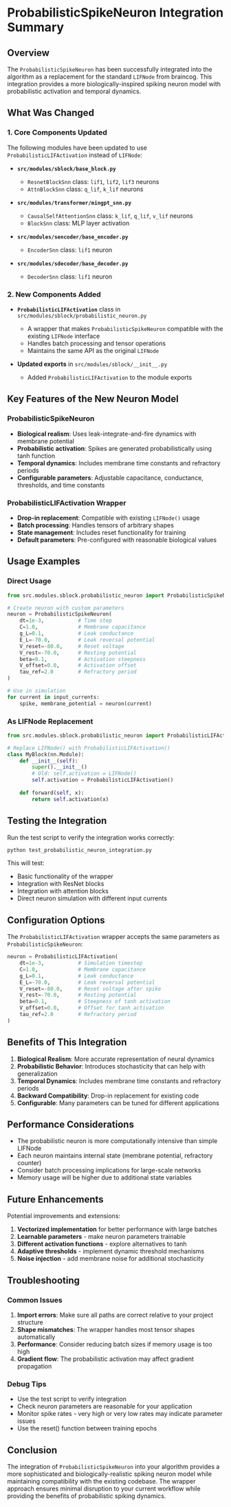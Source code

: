 # ProbabilisticSpikeNeuron Integration Summary

## Overview

The `ProbabilisticSpikeNeuron` has been successfully integrated into the algorithm as a replacement for the standard `LIFNode` from braincog. This integration provides a more biologically-inspired spiking neuron model with probabilistic activation and temporal dynamics.

## What Was Changed

### 1. Core Components Updated

The following modules have been updated to use `ProbabilisticLIFActivation` instead of `LIFNode`:

- **`src/modules/sblock/base_block.py`**
  - `ResnetBlockSnn` class: `lif1`, `lif2`, `lif3` neurons
  - `AttnBlockSnn` class: `q_lif`, `k_lif` neurons

- **`src/modules/transformer/mingpt_snn.py`**
  - `CausalSelfAttentionSnn` class: `k_lif`, `q_lif`, `v_lif` neurons
  - `BlockSnn` class: MLP layer activation

- **`src/modules/sencoder/base_encoder.py`**
  - `EncoderSnn` class: `lif1` neuron

- **`src/modules/sdecoder/base_decoder.py`**
  - `DecoderSnn` class: `lif1` neuron

### 2. New Components Added

- **`ProbabilisticLIFActivation`** class in `src/modules/sblock/probabilistic_neuron.py`
  - A wrapper that makes `ProbabilisticSpikeNeuron` compatible with the existing `LIFNode` interface
  - Handles batch processing and tensor operations
  - Maintains the same API as the original `LIFNode`

- **Updated exports** in `src/modules/sblock/__init__.py`
  - Added `ProbabilisticLIFActivation` to the module exports

## Key Features of the New Neuron Model

### ProbabilisticSpikeNeuron
- **Biological realism**: Uses leak-integrate-and-fire dynamics with membrane potential
- **Probabilistic activation**: Spikes are generated probabilistically using tanh function
- **Temporal dynamics**: Includes membrane time constants and refractory periods
- **Configurable parameters**: Adjustable capacitance, conductance, thresholds, and time constants

### ProbabilisticLIFActivation Wrapper
- **Drop-in replacement**: Compatible with existing `LIFNode()` usage
- **Batch processing**: Handles tensors of arbitrary shapes
- **State management**: Includes reset functionality for training
- **Default parameters**: Pre-configured with reasonable biological values

## Usage Examples

### Direct Usage
```python
from src.modules.sblock.probabilistic_neuron import ProbabilisticSpikeNeuron

# Create neuron with custom parameters
neuron = ProbabilisticSpikeNeuron(
    dt=1e-3,           # Time step
    C=1.0,             # Membrane capacitance
    g_L=0.1,           # Leak conductance
    E_L=-70.0,         # Leak reversal potential
    V_reset=-80.0,     # Reset voltage
    V_rest=-70.0,      # Resting potential
    beta=0.1,          # Activation steepness
    V_offset=0.0,      # Activation offset
    tau_ref=2.0        # Refractory period
)

# Use in simulation
for current in input_currents:
    spike, membrane_potential = neuron(current)
```

### As LIFNode Replacement
```python
from src.modules.sblock.probabilistic_neuron import ProbabilisticLIFActivation

# Replace LIFNode() with ProbabilisticLIFActivation()
class MyBlock(nn.Module):
    def __init__(self):
        super().__init__()
        # Old: self.activation = LIFNode()
        self.activation = ProbabilisticLIFActivation()
    
    def forward(self, x):
        return self.activation(x)
```

## Testing the Integration

Run the test script to verify the integration works correctly:

```bash
python test_probabilistic_neuron_integration.py
```

This will test:
- Basic functionality of the wrapper
- Integration with ResNet blocks
- Integration with attention blocks  
- Direct neuron simulation with different input currents

## Configuration Options

The `ProbabilisticLIFActivation` wrapper accepts the same parameters as `ProbabilisticSpikeNeuron`:

```python
neuron = ProbabilisticLIFActivation(
    dt=1e-3,           # Simulation timestep
    C=1.0,             # Membrane capacitance
    g_L=0.1,           # Leak conductance
    E_L=-70.0,         # Leak reversal potential
    V_reset=-80.0,     # Reset voltage after spike
    V_rest=-70.0,      # Resting potential
    beta=0.1,          # Steepness of tanh activation
    V_offset=0.0,      # Offset for tanh activation
    tau_ref=2.0        # Refractory period
)
```

## Benefits of This Integration

1. **Biological Realism**: More accurate representation of neural dynamics
2. **Probabilistic Behavior**: Introduces stochasticity that can help with generalization
3. **Temporal Dynamics**: Includes membrane time constants and refractory periods
4. **Backward Compatibility**: Drop-in replacement for existing code
5. **Configurable**: Many parameters can be tuned for different applications

## Performance Considerations

- The probabilistic neuron is more computationally intensive than simple LIFNode
- Each neuron maintains internal state (membrane potential, refractory counter)
- Consider batch processing implications for large-scale networks
- Memory usage will be higher due to additional state variables

## Future Enhancements

Potential improvements and extensions:
1. **Vectorized implementation** for better performance with large batches
2. **Learnable parameters** - make neuron parameters trainable
3. **Different activation functions** - explore alternatives to tanh
4. **Adaptive thresholds** - implement dynamic threshold mechanisms
5. **Noise injection** - add membrane noise for additional stochasticity

## Troubleshooting

### Common Issues
1. **Import errors**: Make sure all paths are correct relative to your project structure
2. **Shape mismatches**: The wrapper handles most tensor shapes automatically
3. **Performance**: Consider reducing batch sizes if memory usage is too high
4. **Gradient flow**: The probabilistic activation may affect gradient propagation

### Debug Tips
- Use the test script to verify integration
- Check neuron parameters are reasonable for your application
- Monitor spike rates - very high or very low rates may indicate parameter issues
- Use the reset() function between training epochs

## Conclusion

The integration of `ProbabilisticSpikeNeuron` into your algorithm provides a more sophisticated and biologically-realistic spiking neuron model while maintaining compatibility with the existing codebase. The wrapper approach ensures minimal disruption to your current workflow while providing the benefits of probabilistic spiking dynamics.